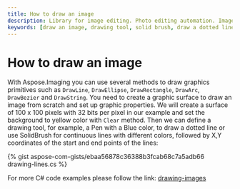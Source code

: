 ```yaml
---
title: How to draw an image
description: Library for image editing. Photo editing automation. Image manipulation by NET (C#) program. Draw an image.
keywords: [draw an image, drawing tool, solid brush, draw a dotted line]
---
```


# How to draw an image

With Aspose.Imaging you can use several methods to draw graphics primitives such as `DrawLine`, `DrawEllipse`, `DrawRectangle`, `DrawArc`, `DrawBezier` and `DrawString`. You need to create a graphic surface to draw an image from scratch and set up graphic properties. We will create a surface of 100 x 100 pixels with 32 bits per pixel in our example and set the background to yellow color with `Clear` method. Then we can define a drawing tool, for example, a Pen with a Blue color, to draw a dotted line or use SolidBrush for continuous lines with different colors, followed by X,Y coordinates of the start and end points of the lines:

{% gist aspose-com-gists/ebaa56878c36388b3fcab68c7a5adb66 drawing-lines.cs %}

For more C# code examples please follow the link:
[drawing-images](https://docs.aspose.com/imaging/net/drawing-images/)
